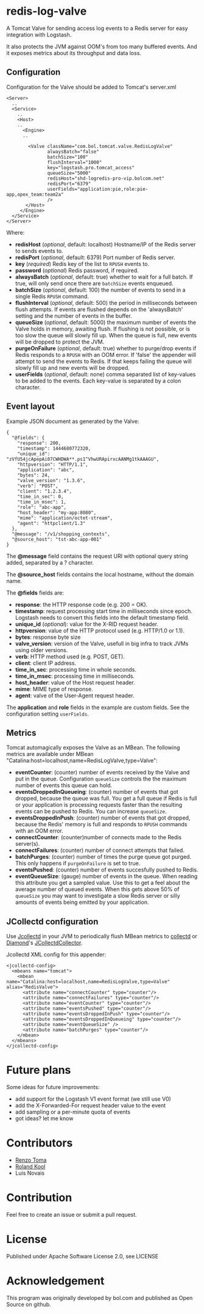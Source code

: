 # redis-log-valve

A Tomcat Valve for sending access log events to a Redis server for easy integration with Logstash.

It also protects the JVM against OOM's from too many buffered events. And it exposes metrics about its throughput and data loss.



## Configuration

Configuration for the Valve should be added to Tomcat's server.xml

```
<Server>
  ..
  <Service>
    ..
    <Host>
    ..
      <Engine>
      ..

        <Valve className="com.bol.tomcat.valve.RedisLogValve"
               alwaysBatch="false"
               batchSize="100"
               flushInterval="1000"
               key="logstash.pro.tomcat_access"
               queueSize="5000"
               redisHost="shd-logredis-pro-vip.bolcom.net"
               redisPort="6379"
               userFields="application:pie,role:pie-app,opex_team:team2a"
               />
       </Host>
     </Engine>
  </Service>
</Server>
```
   
Where:

* **redisHost** (_optional_, default: localhost) Hostname/IP of the Redis server to sends events to.
* **redisPort** (_optional_, default: 6379) Port number of Redis server.
* **key** (_required_) Redis key of the list to `RPUSH` events to.
* **password** (_optional_) Redis password, if required.
* **alwaysBatch** (_optional_, default: true) whether to wait for a full batch. If true, will only send once there are `batchSize` events enqueued.
* **batchSize** (_optional_, default: 100) the number of events to send in a single Redis `RPUSH` command.
* **flushInterval** (_optional_, default: 500) the period in milliseconds between flush attempts. If events are flushed depends on the 'alwaysBatch' setting and the number of events in the buffer.
* **queueSize** (_optional_, default: 5000) the maximum number of events the Valve holds in memory, awaiting flush. If flushing is not possible, or is too slow the queue will slowly fill up. When the queue is full, new events will be dropped to protect the JVM.
* **purgeOnFailure** (_optional_, default: true) whether to purge/drop events if Redis responds to a `RPUSH` with an OOM error. If 'false' the appender will attempt to send the events to Redis. If that keeps failing the queue will slowly fill up and new events will be dropped.
* **userFields** (_optional_, default: none) comma separated list of key-values to be added to the events. Each key-value is separated by a colon character.


## Event layout

Example JSON document as generated by the Valve:

```
{
  "@fields": {
    "response": 200,
    "timestamp": 1444680772320,
    "unique_id": "zVfU54jcApepAi07CWHDWA**.ps1^VhwURApirxcAANMg1tkAAAGU",
    "httpversion": "HTTP/1.1",
    "application": "abc",
    "bytes": 24,
    "valve_version": "1.3.6",
    "verb": "POST",
    "client": "1.2.3.4",
    "time_in_sec": 0,
    "time_in_msec": 1,
    "role": "abc-app",
    "host_header": "my-app:8080",
    "mime": "application/octet-stream",
    "agent": "httpclient/1.3"
  },
  "@message": "/v1/shopping_contexts",
  "@source_host": "tst-abc-app-001"
}
```

The **@message** field contains the request URI with optional query string added, separated by a ? character.

The **@source_host** fields contains the local hostname, without the domain name.

The **@fields** fields are:

* **response**: the HTTP response code (e.g. 200 = OK).
* **timestamp**: request processing start time in milliseconds since epoch. Logstash needs to convert this fields into the default timestamp field.
* **unique_id** (_optional_): value for the X-RID request header.
* **httpversion**: value of the HTTP protocol used (e.g. HTTP/1.0 or 1.1).
* **bytes**: response byte size
* **valve_version**: version of the Valve, usefull in big infra to track JVMs using older versions.
* **verb**: HTTP method used (e.g. POST, GET).
* **client**: client IP address.
* **time_in_sec**: processing time in whole seconds.
* **time_in_msec**: processing time in milliseconds.
* **host_header**: value of the Host request header.
* **mime**: MIME type of response.
* **agent**: valve of the User-Agent request header.

The **application** and **role** fields in the example are custom fields. See the configuration setting `userFields`. 


## Metrics

Tomcat automagically exposes the Valve as an MBean. The following metrics are available under MBean "Catalina:host=localhost,name=RedisLogValve,type=Valve":

* **eventCounter**: (counter) number of events received by the Valve and put in the queue. Configuration `queueSize` controls the the maximum number of events this queue can hold.
* **eventsDroppedInQueueing**: (counter) number of events that got dropped, because the queue was full. You get a full queue if Redis is full or your application is processing requests faster than the resulting events can be pushed to Redis. You can increase `queueSize`.
* **eventsDroppedInPush**: (counter) number of events that got dropped, because the Redis' memory is full and responds to `RPUSH` commands with an OOM error.
* **connectCounter**: (counter)number of connects made to the Redis server(s).
* **connectFailures**: (counter) number of connect attempts that failed.
* **batchPurges**: (counter) number of times the purge queue got purged. This only happens if `purgeOnFailure` is set to true.
* **eventsPushed**: (counter) number of events succesfully pushed to Redis.
* **eventQueueSize**: (gauge) number of events in the queue. When reading this attribute you get a sampled value. Use this to get a feel about the average number of queued events. When this gets above 50% of `queueSize` you may want to investigate a slow Redis server or silly amounts of events being emitted by your application.



## JCollectd configuration

Use [Jcollectd](https://github.com/bolcom/jcollectd) in your JVM to periodically flush MBean metrics to [collectd](https://github.com/collectd/collectd) or [Diamond](https://github.com/BrightcoveOS/Diamond)'s [JCollectdCollector](https://github.com/BrightcoveOS/Diamond/wiki/collectors-JCollectdCollector).

Jcollectd XML config for this appender:

```
<jcollectd-config>
  <mbeans name="tomcat">
    <mbean name="Catalina:host=localhost,name=RedisLogValve,type=Valve" alias="RedisValve">
      <attribute name="connectCounter" type="counter"/>
      <attribute name="connectFailures" type="counter"/>
      <attribute name="eventCounter" type="counter"/>
      <attribute name="eventsPushed" type="counter"/>
      <attribute name="eventsDroppedInPush" type="counter"/>
      <attribute name="eventsDroppedInQueueing" type="counter"/>
      <attribute name="eventQueueSize" />
      <attribute name="batchPurges" type="counter"/>
    </mbean>
  </mbeans>
</jcollectd-config>
```

# Future plans

Some ideas for future improvements:

* add support for the Logstash V1 event format (we still use V0)
* add the X-Forwarded-For request header value to the event
* add sampling or a per-minute quota of events
* got ideas? let me know


# Contributors

* [Renzo Toma](https://github.com/rtoma/)
* [Roland Kool](https://github.com/rolandkool/)
* Luis Novais


# Contribution

Feel free to create an issue or submit a pull request.


# License

Published under Apache Software License 2.0, see LICENSE


# Acknowledgement

This program was originally developed by bol.com and published as Open Source on github.
